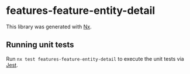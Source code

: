 # features-feature-entity-detail

This library was generated with [Nx](https://nx.dev).

## Running unit tests

Run `nx test features-feature-entity-detail` to execute the unit tests via [Jest](https://jestjs.io).

